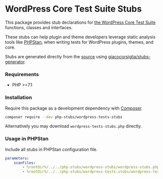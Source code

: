 # WordPress Core Test Suite Stubs

This package provides stub declarations for [the WordPress Core Test Suite](https://make.wordpress.org/core/handbook/testing/automated-testing/phpunit/) functions, classes and interfaces.

These stubs can help plugin and theme developers leverage static analysis tools like [PHPStan](https://github.com/phpstan/phpstan), when writing tests for WordPress plugins, themes, and core.

Stubs are generated directly from the [source](https://github.com/wordpress/wordpress-develop) using [giacocorsiglia/stubs-generator](https://github.com/GiacoCorsiglia/php-stubs-generator).

### Requirements

- PHP >=7.1

### Installation

Require this package as a development dependency with [Composer](https://getcomposer.org).

```bash
composer require --dev php-stubs/wordpress-tests-stubs
```

Alternatively you may download `wordpress-tests-stubs.php` directly.

### Usage in PHPStan

Include all stubs in PHPStan configuration file.

```yaml
parameters:
    scanFiles:
        - %rootDir%/../../php-stubs/wordpress-stubs/wordpress-stubs.php
        - %rootDir%/../../php-stubs/wordpress-tests-stubs/wordpress-tests-stubs.php
```
